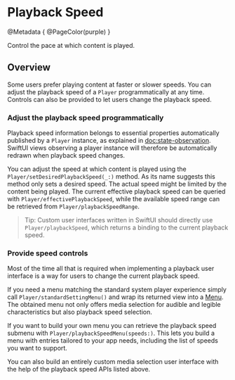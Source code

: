 # Playback Speed

@Metadata {
    @PageColor(purple)
}

Control the pace at which content is played.

## Overview

Some users prefer playing content at faster or slower speeds. You can adjust the playback speed of a ``Player`` programmatically at any time. Controls can also be provided to let users change the playback speed.

### Adjust the playback speed programmatically

Playback speed information belongs to essential properties automatically published by a ``Player`` instance, as explained in <doc:state-observation>. SwiftUI views observing a player instance will therefore be automatically redrawn when playback speed changes.

You can adjust the speed at which content is played using the ``Player/setDesiredPlaybackSpeed(_:)`` method. As its name suggests this method only sets a desired speed. The actual speed might be limited by the content being played. The current effective playback speed can be queried with ``Player/effectivePlaybackSpeed``, while the available speed range can be retrieved from ``Player/playbackSpeedRange``.

> Tip: Custom user interfaces written in SwiftUI should directly use ``Player/playbackSpeed``, which returns a binding to the current playback speed.

### Provide speed controls

Most of the time all that is required when implementing a playback user interface is a way for users to change the current playback speed.

If you need a menu matching the standard system player experience simply call ``Player/standardSettingMenu()`` and wrap its returned view into a [Menu](https://developer.apple.com/documentation/swiftui/menu). The obtained menu not only offers media selection for audible and legible characteristics but also playback speed selection.

If you want to build your own menu you can retrieve the playback speed submenu with ``Player/playbackSpeedMenu(speeds:)``.  This lets you build a menu with entries tailored to your app needs, including the list of speeds you want to support.

You can also build an entirely custom media selection user interface with the help of the playback speed APIs listed above.
